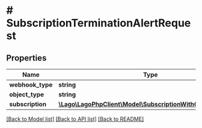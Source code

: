 # # SubscriptionTerminationAlertRequest

## Properties

Name | Type | Description | Notes
------------ | ------------- | ------------- | -------------
**webhook_type** | **string** |  |
**object_type** | **string** |  |
**subscription** | [**\Lago\LagoPhpClient\Model\SubscriptionWithCustomerObject**](SubscriptionWithCustomerObject.md) |  |

[[Back to Model list]](../../README.md#models) [[Back to API list]](../../README.md#endpoints) [[Back to README]](../../README.md)
